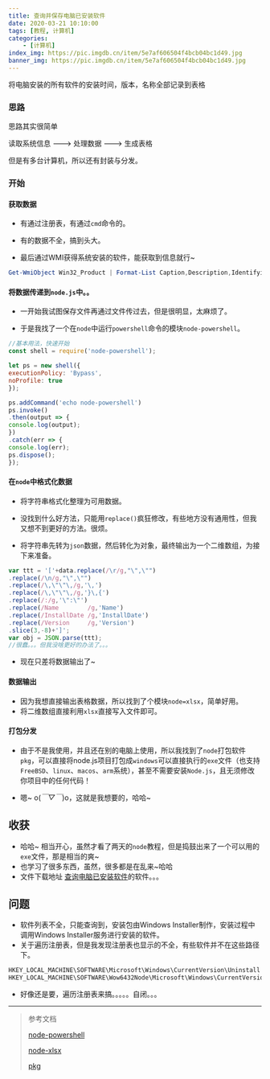 ```yaml
---
title: 查询并保存电脑已安装软件
date: 2020-03-21 10:10:00
tags: [教程, 计算机]
categories: 
	- [计算机]
index_img: https://pic.imgdb.cn/item/5e7af606504f4bcb04bc1d49.jpg
banner_img: https://pic.imgdb.cn/item/5e7af606504f4bcb04bc1d49.jpg
---
```


将电脑安装的所有软件的安装时间，版本，名称全部记录到表格

### 思路

思路其实很简单

读取系统信息 ---> 处理数据 ---> 生成表格

但是有多台计算机，所以还有封装与分发。

### 开始

#### 获取数据

- 有通过注册表，有通过`cmd`命令的。

- 有的数据不全，搞到头大。

- 最后通过WMI获得系统安装的软件，能获取到信息就行~

```powershell
Get-WmiObject Win32_Product | Format-List Caption,Description,IdentifyingNumber,InstallDate,InstallLocation,HelpLink,HelpTelephone,InstallSource,Language,LocalPackage,Name,PackageCache,PackageCode,PackageName,ProductID,RegOwner,RegCompany,SKUNumber,Transforms,URLInfoAbout,URLUpdateInfo,Vendor,WordCount,Version
```


#### 将数据传递到`node.js`中。。

- 一开始我试图保存文件再通过文件传过去，但是很明显，太麻烦了。

- 于是我找了一个在`node`中运行`powershell`命令的模块`node-powershell`。

```javascript
//基本用法，快速开始
const shell = require('node-powershell');

let ps = new shell({
executionPolicy: 'Bypass',
noProfile: true
});

ps.addCommand('echo node-powershell')
ps.invoke()
.then(output => {
console.log(output);
})
.catch(err => {
console.log(err);
ps.dispose();
});
```

#### 在`node`中格式化数据

- 将字符串格式化整理为可用数据。

- 没找到什么好方法，只能用`replace()`疯狂修改，有些地方没有通用性，但我又想不到更好的方法。很烦。

- 将字符串先转为`json`数据，然后转化为对象，最终输出为一个二维数组，为接下来准备。

```javascript
var ttt = '['+data.replace(/\r/g,"\",\"")
.replace(/\n/g,"\",\"")
.replace(/\,\"\"\,/g,'\,')
.replace(/\,\"\"\,/g,'}\,{')
.replace(/:/g,'\":\"')
.replace(/Name        /g,'Name')
.replace(/InstallDate /g,'InstallDate')
.replace(/Version     /g,'Version')
.slice(3,-8)+']';
var obj = JSON.parse(ttt);
//很蠢。。。但我没啥更好的办法了。。。
```

- 现在只差将数据输出了~

#### 数据输出

- 因为我想直接输出表格数据，所以找到了个模块`node=xlsx`，简单好用。
- 将二维数组直接利用`xlsx`直接写入文件即可。

#### 打包分发

- 由于不是我使用，并且还在别的电脑上使用，所以我找到了`node`打包软件`pkg`，可以直接将node.js项目打包成`windows`可以直接执行的`exe`文件（也支持`FreeBSD`、`linux`、`macos`、`arm`系统），甚至不需要安装`Node.js`，且无须修改你项目中的任何代码！

- 嗯~ o(*￣▽￣*)o，这就是我想要的，哈哈~

## 收获

- 哈哈~ 相当开心，虽然才看了两天的`node`教程，但是捣鼓出来了一个可以用的`exe`文件，那是相当的爽~
- 也学习了很多东西，虽然，很多都是在乱来~哈哈
- 文件下载地址 [查询电脑已安装软件](https://www.lanzous.com/iamho7a)的软件。。。

## 问题

- 软件列表不全，只能查询到，安装包由Windows Installer制作，安装过程中调用Windows Installer服务进行安装的软件。
- 关于遍历注册表，但是我发现注册表也显示的不全，有些软件并不在这些路径下。

```javascript
HKEY_LOCAL_MACHINE\SOFTWARE\Microsoft\Windows\CurrentVersion\Uninstall
HKEY_LOCAL_MACHINE\SOFTWARE\Wow6432Node\Microsoft\Windows\CurrentVersion\Uninstall
```

- 好像还是要，遍历注册表来搞。。。。。自闭。。。

------



> 参考文档
>
> [node-powershell](https://cloud.tencent.com/developer/article/1402355)
>
> [node-xlsx](https://blog.csdn.net/qq_29594393/article/details/57413815)
>
> [pkg](https://www.cnblogs.com/mordom/p/8337337.html)



